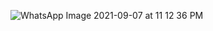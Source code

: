 ![WhatsApp Image 2021-09-07 at 11 12 36 PM](https://user-images.githubusercontent.com/81178250/132389040-c96b2d2f-11c0-4805-a2f4-28189a9e52a0.jpeg)
